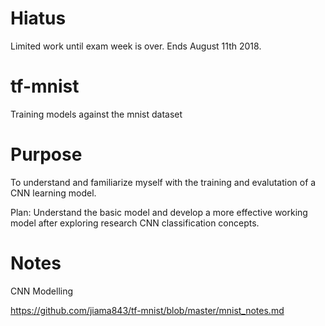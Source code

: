 # Hiatus
Limited work until exam week is over. Ends August 11th 2018.

# tf-mnist
Training models against the mnist dataset

# Purpose

To understand and familiarize myself with the training and evalutation of a CNN learning model.

Plan: Understand the basic model and develop a more effective working model after exploring research CNN classification concepts.

# Notes


CNN Modelling

https://github.com/jiama843/tf-mnist/blob/master/mnist_notes.md
